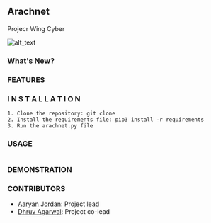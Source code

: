 ## Arachnet
Projecr Wing Cyber

![alt_text](mlsa.png)

### What's New?



### FEATURES



### I N S T A L L A T I O N

```
1. Clone the repository: git clone 
2. Install the requirements file: pip3 install -r requirements
3. Run the arachnet.py file
```

### USAGE
```

```

### DEMONSTRATION



### CONTRIBUTORS

- [Aaryan Jordan](https://www.linkedin.com/in/aaryan-jordan/): Project lead
- [Dhruv Agarwal](https://www.linkedin.com/in/dhruv-agarwal-704048212/): Project co-lead